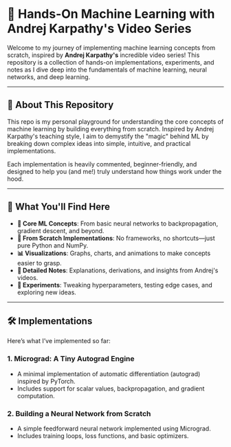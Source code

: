 # 🚀 Hands-On Machine Learning with Andrej Karpathy's Video Series

Welcome to my journey of implementing machine learning concepts from scratch, inspired by **Andrej Karpathy's** incredible video series! This repository is a collection of hands-on implementations, experiments, and notes as I dive deep into the fundamentals of machine learning, neural networks, and deep learning.

---

## 📜 About This Repository

This repo is my personal playground for understanding the core concepts of machine learning by building everything from scratch. Inspired by Andrej Karpathy's teaching style, I aim to demystify the "magic" behind ML by breaking down complex ideas into simple, intuitive, and practical implementations.

Each implementation is heavily commented, beginner-friendly, and designed to help you (and me!) truly understand how things work under the hood.

---

## 🎯 What You'll Find Here

- **🧠 Core ML Concepts**: From basic neural networks to backpropagation, gradient descent, and beyond.
- **🔧 From Scratch Implementations**: No frameworks, no shortcuts—just pure Python and NumPy.
- **📊 Visualizations**: Graphs, charts, and animations to make concepts easier to grasp.
- **📝 Detailed Notes**: Explanations, derivations, and insights from Andrej's videos.
- **🧪 Experiments**: Tweaking hyperparameters, testing edge cases, and exploring new ideas.

---

## 🛠️ Implementations

Here’s what I’ve implemented so far:

### 1. **Micrograd: A Tiny Autograd Engine**
   - A minimal implementation of automatic differentiation (autograd) inspired by PyTorch.
   - Includes support for scalar values, backpropagation, and gradient computation.
  

### 2. **Building a Neural Network from Scratch**
   - A simple feedforward neural network implemented using Micrograd.
   - Includes training loops, loss functions, and basic optimizers.
